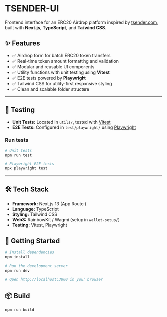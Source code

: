# TSENDER-UI

Frontend interface for an ERC20 Airdrop platform inspired by [tsender.com](https://tsender.com), built with **Next.js**, **TypeScript**, and **Tailwind CSS**.

## ✨ Features

- ✅ Airdrop form for batch ERC20 token transfers
- ✅ Real-time token amount formatting and validation
- ✅ Modular and reusable UI components
- ✅ Utility functions with unit testing using **Vitest**
- ✅ E2E tests powered by **Playwright**
- ✅ Tailwind CSS for utility-first responsive styling
- ✅ Clean and scalable folder structure
  
---

## 🧪 Testing

- **Unit Tests:** Located in `utils/`, tested with [Vitest](https://vitest.dev)
- **E2E Tests:** Configured in `test/playwright/` using [Playwright](https://playwright.dev)

### Run tests

```bash
# Unit tests
npm run test

# Playwright E2E tests
npx playwright test
```
---

## 🛠️ Tech Stack

- **Framework:** Next.js 13 (App Router)
- **Language:** TypeScript
- **Styling:** Tailwind CSS
- **Web3:** RainbowKit / Wagmi (setup in `wallet-setup/`)
- **Testing:** Vitest, Playwright

## 🚀 Getting Started

```bash
# Install dependencies
npm install

# Run the development server
npm run dev

# Open http://localhost:3000 in your browser
```
## 📦 Build
```bash
npm run build
```



